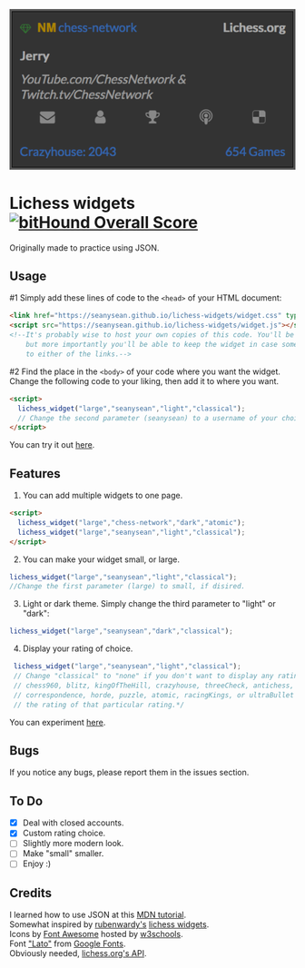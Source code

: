 ![Screen shot of one possible look](demo.png)
# Lichess widgets [![bitHound Overall Score](https://www.bithound.io/github/seanysean/lichess-widgets/badges/score.svg)](https://www.bithound.io/github/seanysean/lichess-widgets)
Originally made to practice using JSON.

## Usage
#1 Simply add these lines of code to the `<head>` of your HTML document:

```html
<link href="https://seanysean.github.io/lichess-widgets/widget.css" type="text/css" rel="stylesheet">
<script src="https://seanysean.github.io/lichess-widgets/widget.js"></script>
<!--It's probably wise to host your own copies of this code. You'll be able to change it,
    but more importantly you'll be able to keep the widget in case something happens
    to either of the links.-->
```
#2 Find the place in the `<body>` of your code where you want the widget. Change the following code to your liking, then add it to where you want.
```html
<script>
  lichess_widget("large","seanysean","light","classical");
  // Change the second parameter (seanysean) to a username of your choice.
</script>
```
You can try it out [here](https://codepen.io/Chesswithsean/pen/GvzGxa).

## Features

1. You can add multiple widgets to one page.
```html
<script>
  lichess_widget("large","chess-network","dark","atomic");
  lichess_widget("large","seanysean","light","classical");
</script>
```
2. You can make your widget small, or large.
```js
lichess_widget("large","seanysean","light","classical"); 
//Change the first parameter (large) to small, if disired.
```
3. Light or dark theme.
Simply change the third parameter to "light" or "dark":

```js
lichess_widget("large","seanysean","dark","classical"); 
```

4. Display your rating of choice.
```js
 lichess_widget("large","seanysean","light","classical");
 // Change "classical" to "none" if you don't want to display any ratings,
 // chess960, blitz, kingOfTheHill, crazyhouse, threeCheck, antichess, bullet,
 // correspondence, horde, puzzle, atomic, racingKings, or ultraBullet to get 
 // the rating of that particular rating.*/
 ```

You can experiment [here](https://codepen.io/Chesswithsean/pen/GvzGxa).

## Bugs
If you notice any bugs, please report them in the issues section.

## To Do
- [x] Deal with closed accounts.
- [x] Custom rating choice.
- [ ] Slightly more modern look.
- [ ] Make "small" smaller.
- [ ] Enjoy :)

## Credits

I learned how to use JSON at this [MDN tutorial](https://developer.mozilla.org/en-US/docs/Learn/JavaScript/Objects/JSON). <br>
Somewhat inspired by [rubenwardy's](https://github.com/rubenwardy) [lichess widgets](https://github.com/rubenwardy/lichess_widgets).<br>
Icons by [Font Awesome](http://fontawesome.io/) hosted by [w3schools](https://www.w3schools.com/icons/fontawesome_icons_intro.asp).<br>
Font ["Lato"](https://fonts.googleapis.com/css?family=Lato) from [Google Fonts](https://fonts.google.com/).<br>
Obviously needed, [lichess.org's API](https://github.com/ornicar/lila#http-api).
